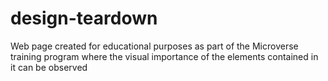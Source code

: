 # design-teardown
Web page created for educational purposes as part of the Microverse training program where the visual importance of the elements contained in it can be observed
